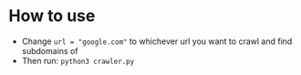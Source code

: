 # How to use

* Change `url = "google.com"` to whichever url you want to crawl and find subdomains of
* Then run: `python3 crawler.py`